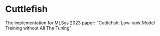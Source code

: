 # Cuttlefish
The implementation for MLSys 2023 paper: "Cuttlefish: Low-rank Model Training without All The Tuning"
